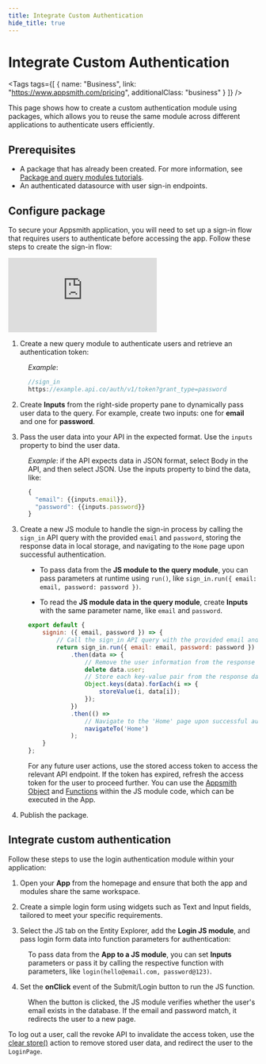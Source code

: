 ```yaml
---
title: Integrate Custom Authentication
hide_title: true
---
```


<!-- vale off -->

<div className="tag-wrapper">
 <h1>Integrate Custom Authentication</h1>

<Tags
tags={[
{ name: "Business", link: "https://www.appsmith.com/pricing", additionalClass: "business" }
]}
/>

</div>

<!-- vale on -->

This page shows how to create a custom authentication module using packages, which allows you to reuse the same module across different applications to authenticate users efficiently.



## Prerequisites

- A package that has already been created. For more information, see [Package and query modules tutorials](/packages/tutorial/query-module).
- An authenticated datasource with user sign-in endpoints.



## Configure package

To secure your Appsmith application, you will need to set up a sign-in flow that requires users to authenticate before accessing the app. Follow these steps to create the sign-in flow:


<div style={{ position: "relative", paddingBottom: "calc(50.520833333333336% + 41px)", height: "0", width: "100%" }}>
  <iframe src="https://demo.arcade.software/EbrwbFYIQoyrqb738kX8?embed" frameborder="0" loading="lazy" webkitallowfullscreen mozallowfullscreen allowfullscreen style={{ position: "absolute", top: "0", left: "0", width: "100%", height: "100%", colorScheme: "light" }} title="Appsmith | Connect Data">
  </iframe>
</div>


1. Create a new query module to authenticate users and retrieve an authentication token:


<dd>

*Example*: 

```js
//sign_in
https://example.api.co/auth/v1/token?grant_type=password
```

</dd>


2. Create **Inputs** from the right-side property pane to dynamically pass user data to the query. For example, create two inputs: one for **email** and one for **password**.



   <ZoomImage src="/img/login-inputs-modules.png" alt="" caption="" />



3. Pass the user data into your API in the expected format. Use the `inputs` property to bind the user data. 


<dd>

*Example*: if the API expects data in JSON format, select Body in the API, and then select JSON. Use the inputs property to bind the data, like:

```js
{
  "email": {{inputs.email}},
  "password": {{inputs.password}}
}
```


</dd>


3. Create a new JS module to handle the sign-in process by calling the `sign_in` API query with the provided `email` and `password`, storing the response data in local storage, and navigating to the `Home` page upon successful authentication.

<dd>

* To pass data from the **JS module to the query module**, you can pass parameters at runtime using `run()`, like `sign_in.run({ email: email, password: password })`.

* To read the **JS module data in the query module**, create **Inputs** with the same parameter name, like `email` and `password`.


```js
export default {
    signin: ({ email, password }) => {
        // Call the sign_in API query with the provided email and password
        return sign_in.run({ email: email, password: password })
            .then(data => {
                // Remove the user information from the response data for security reasons
                delete data.user;
                // Store each key-value pair from the response data in the local storage
                Object.keys(data).forEach(i => {
                    storeValue(i, data[i]);
                });
            })
            .then(() => 
                // Navigate to the 'Home' page upon successful authentication
                navigateTo('Home')
            );
    }
};
```

For any future user actions, use the stored access token to access the relevant API endpoint.  If the token has expired, refresh the access token for the user to proceed further. You can use the [Appsmith Object](/write-code/reference) and [Functions](/reference/appsmith-framework/widget-actions) within the JS module code, which can be executed in the App.


</dd>


4. Publish the package.



## Integrate custom authentication

Follow these steps to use the login authentication module within your application:



1. Open your **App** from the homepage and ensure that both the app and modules share the same workspace.

2. Create a simple login form using widgets such as Text and Input fields, tailored to meet your specific requirements.

3. Select the JS tab on the Entity Explorer, add the **Login JS module**, and pass login form data into function parameters for authentication:


<dd>

To pass data from the **App to a JS module**, you can set **Inputs** parameters or pass it by calling the respective function with parameters, like `login(hello@email.com, password@123)`.

<ZoomImage
  src="/img/inputs-js1.png" 
  alt="Inputs image"
  caption=""
/>

</dd>

4. Set the **onClick** event of the Submit/Login button to run the JS function.

<dd>

When the button is clicked, the JS module verifies whether the user's email exists in the database. If the email and password match, it redirects the user to a new page.





</dd>


To log out a user, call the revoke API to invalidate the access token, use the [clear store()](/reference/appsmith-framework/widget-actions/clear-store) action to remove stored user data, and redirect the user to the `LoginPage`.

















